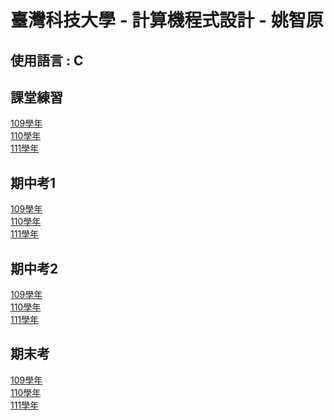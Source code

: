# 臺灣科技大學 - 計算機程式設計 - 姚智原
## 使用語言 : C

## 課堂練習
[109學年](./PracticeHomework/C109)</br>
[110學年](./PracticeHomework/C110/)</br>
[111學年](./PracticeHomework/C111/)</br>

## 期中考1
[109學年](./Midterm1_Exam/C109/)</br>
[110學年](./Midterm1_Exam/C110/)</br>
[111學年](./Midterm1_Exam/C111/)</br>

## 期中考2
[109學年](./Midterm2_Exam/C109/)</br>
[110學年](./Midterm2_Exam/C110/)</br>
[111學年](./Midterm2_Exam/C111/)</br>

## 期末考
[109學年](./Final_Exam/C109)</br>
[110學年](./Final_Exam/C110/)</br>
[111學年](./Final_Exam/C111/)</br>

